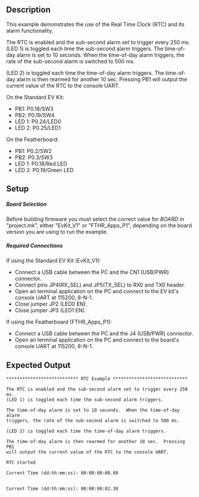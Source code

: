 ## Description

This example demonstrates the use of the Real Time Clock (RTC) and its alarm functionality.

The RTC is enabled and the sub-second alarm set to trigger every 250 ms.
(LED 1) is toggled each time the sub-second alarm triggers.  The time-of-day alarm is set to 10 seconds.  When the time-of-day alarm triggers, the rate of the sub-second alarm is switched to 500 ms.

(LED 2) is toggled each time the time-of-day alarm triggers. The time-of-day alarm is then rearmed for another 10 sec.  Pressing PB1 will output the current value of the RTC to the console UART.

On the Standard EV Kit:
-	PB1: P0.18/SW3
-	PB2: P0.19/SW4
-	LED 1: P0.24/LED0
-	LED 2: P0.25/LED1

On the Featherboard:
-	PB1: P0.2/SW2
-	PB2: P0.3/SW3
-	LED 1: P0.18/Red LED
-	LED 2: P0.19/Green LED

## Setup

##### Board Selection
Before building firmware you must select the correct value for _BOARD_  in "project.mk", either "EvKit\_V1" or "FTHR\_Apps\_P1", depending on the board version you are using to run the example.

##### Required Connections
If using the Standard EV Kit (EvKit_V1):
-   Connect a USB cable between the PC and the CN1 (USB/PWR) connector.
-   Connect pins JP4(RX_SEL) and JP5(TX_SEL) to RX0 and TX0  header.
-   Open an terminal application on the PC and connect to the EV kit's console UART at 115200, 8-N-1.
-   Close jumper JP2 (LED0 EN).
-   Close jumper JP3 (LED1 EN).

If using the Featherboard (FTHR\_Apps\_P1):
-   Connect a USB cable between the PC and the J4 (USB/PWR) connector.
-   Open an terminal application on the PC and connect to the board's console UART at 115200, 8-N-1.

## Expected Output

```
*************************** RTC Example ****************************

The RTC is enabled and the sub-second alarm set to trigger every 250 ms.
(LED 1) is toggled each time the sub-second alarm triggers.

The time-of-day alarm is set to 10 seconds.  When the time-of-day alarm
triggers, the rate of the sub-second alarm is switched to 500 ms.

(LED 2) is toggled each time the time-of-day alarm triggers.

The time-of-day alarm is then rearmed for another 10 sec.  Pressing PB1
will output the current value of the RTC to the console UART.

RTC started

Current Time (dd:hh:mm:ss): 00:00:00:00.00


Current Time (dd:hh:mm:ss): 00:00:00:02.38
```


